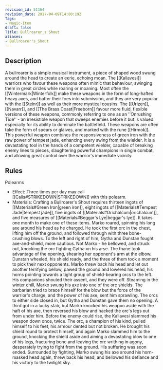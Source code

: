 ```yaml
---
revision_id: 51164
revision_date: 2017-04-09T14:00:19Z
Tags:
- Magic-Item
draft: false
Title: Bullroarer_s Shout
aliases:
- Bullroarer's_Shout
---
```

## Description
A bullroarer is a simple musical instrument, a piece of shaped wood swung around the head to create an eerie, echoing moan. The [[Kallavesi]] warriors who favour these weapons often mimic that behaviour, swinging them in great circles while roaring or moaning. Most often the [[Wintermark|Winterfolk]] make these weapons in the form of long-hafted heavy axes, and batter their foes into submission, and they are very popular with the [[Steinr]] as well as their more mystical cousins.
The [[Urizen]], [[Navarr]], and [[The Brass Coast|Freeborn]] favour more fluid, flexible versions of these weapons, commonly referring to one as an ''Onrushing Tide'' - an irresistible weapon that sweeps enemies before it but is valued especially for its ability to dominate the battlefield. These weapons are often take the form of spears or glaives, and marked with the rune [[Hirmok]]. 
This powerful weapon combines the responsiveness of green iron with the raw power of tempest jade, enhancing every swing from the wielder. It is a devastating tool in the hands of a competent wielder, capable of breaking enemy lines to pieces, slaughtering powerful champions in single combat, and allowing great control over the warrior's immediate vicinity.
## Rules
Polearms
* Effect: Three times per day may call [[Calls#STRIKEDOWN|STRIKEDOWN]] with this polearm.
* Materials: Crafting a Bullroarer's Shout requires thirteen ingots of [[Materials#Green Iron|green iron]], eight ingots of [[Materials#Tempest Jade|tempest jade]], five ingots of [[Materials#Orichalcum|orichalcum]], and five measures of [[Materials#Beggar's Lye|beggar's lye]]. It takes one month to make one of these items.
Marko roared, spinning his long axe around his head as he charged. He took the first orc in the chest, lifting him off the ground, and followed through with three bone-crushing blows. To the left and right of him, Gytha and Dunstan fought axe-and-shield, more cautious. Not Marko - he bellowed, and struck out, knocking the orc fighting Gytha on his arse. 
The thane took advantage of the opening, shearing her opponent's arm at the elbow. Dunstan wheeled, his shield ready, and the three of them took a moment to pick their next opponents. Marko threw back his head and let out another terrifying bellow, pawed the ground and lowered his head, his horns pointing towards a tight group of shield-bearing orcs to the left. His companions shouted their assent, and they were off.
Steaming in the winter chill, Marko swung his axe into one of the orc shields. The barbarian tried to brace himself for the blow but the force of the warrior's charge, and the power of his axe, sent him sprawling. The orcs to either side closed in, but Gytha and Dunstan gave them no opening. 
A third got in a lucky stab, but Marko knocked his weapon aside with the haft of his axe, then reversed his blow and hacked the orc's legs out from under him. Before the enemy could rise, the Kallavesi slammed his weapon down once, twice. The orc, a champion of his kind, pulled himself to his feet, his armour dented but not broken. He brought his shield round to protect himself, and again Marko slammed him to the ground, knocking the shield aside and aiming a devastating blow to one of his legs, fracturing bone and leaving the orc writhing in agony, desperately trying to fight from the ground. 
His suffering was soon ended.
Surrounded by fighting, Marko swung his axe around his horn-masked head again, threw back his head, and bellowed his defiance and his victory to the twilight sky.